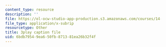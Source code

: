 ```yaml
---
content_type: resource
description: ''
file: https://ol-ocw-studio-app-production.s3.amazonaws.com/courses/14-01sc-principles-of-microeconomics-fall-2011/6bdb79549ea650fb871381ea26b32f4f_LpNKCJSZk_k.vtt
file_type: application/x-subrip
resourcetype: Other
title: 3play caption file
uid: 6bdb7954-9ea6-50fb-8713-81ea26b32f4f
---
```

